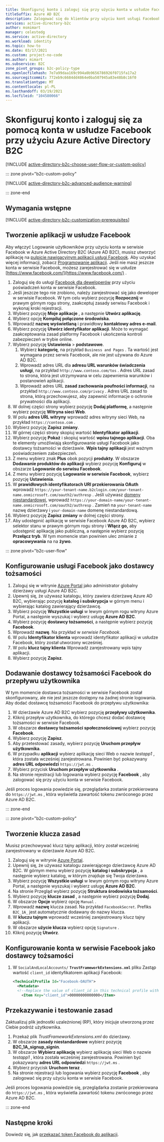```yaml
---
title: Skonfiguruj konto i zaloguj się przy użyciu konta w usłudze Facebook
titleSuffix: Azure AD B2C
description: Zalogować się do klientów przy użyciu kont usługi Facebook w swoich aplikacjach za pomocą Azure Active Directory B2C.
services: active-directory-b2c
author: msmimart
manager: celestedg
ms.service: active-directory
ms.workload: identity
ms.topic: how-to
ms.date: 03/17/2021
ms.custom: project-no-code
ms.author: mimart
ms.subservice: B2C
zone_pivot_groups: b2c-policy-type
ms.openlocfilehash: 7e7a99daa169c994a0b9656786926f0715fa17a2
ms.sourcegitcommit: 772eb9c6684dd4864e0ba507945a83e48b8c16f0
ms.translationtype: MT
ms.contentlocale: pl-PL
ms.lasthandoff: 03/19/2021
ms.locfileid: "104580066"
---
```

# <a name="set-up-sign-up-and-sign-in-with-a-facebook-account-using-azure-active-directory-b2c"></a>Skonfiguruj konto i zaloguj się za pomocą konta w usłudze Facebook przy użyciu Azure Active Directory B2C

[!INCLUDE [active-directory-b2c-choose-user-flow-or-custom-policy](../../includes/active-directory-b2c-choose-user-flow-or-custom-policy.md)]

::: zone pivot="b2c-custom-policy"

[!INCLUDE [active-directory-b2c-advanced-audience-warning](../../includes/active-directory-b2c-advanced-audience-warning.md)]

::: zone-end

## <a name="prerequisites"></a>Wymagania wstępne

[!INCLUDE [active-directory-b2c-customization-prerequisites](../../includes/active-directory-b2c-customization-prerequisites.md)]

## <a name="create-a-facebook-application"></a>Tworzenie aplikacji w usłudze Facebook

Aby włączyć Logowanie użytkowników przy użyciu konta w serwisie Facebook w Azure Active Directory B2C (Azure AD B2C), musisz utworzyć aplikację na [pulpicie nawigacyjnym aplikacji usługi Facebook](https://developers.facebook.com/). Aby uzyskać więcej informacji, zobacz [Programowanie aplikacji](https://developers.facebook.com/docs/development). Jeśli nie masz jeszcze konta w serwisie Facebook, możesz zarejestrować się w usłudze [https://www.facebook.com/](https://www.facebook.com/) .

1. Zaloguj się do usługi [Facebook dla deweloperów](https://developers.facebook.com/) przy użyciu poświadczeń konta w serwisie Facebook.
1. Jeśli jeszcze tego nie zrobiono, należy zarejestrować się jako deweloper w serwisie Facebook. W tym celu wybierz pozycję **Rozpocznij** w prawym górnym rogu strony, zaakceptuj zasady serwisu Facebook i wykonaj kroki rejestracji.
1. Wybierz pozycję **Moje aplikacje** , a następnie **Utwórz aplikację**.
1. Wybierz opcję **Kompiluj połączone środowiska**.
1. Wprowadź **nazwę wyświetlaną** i prawidłowy **kontaktowy adres e-mail**.
1. Wybierz pozycję **Utwórz identyfikator aplikacji**. Może to wymagać zaakceptowania zasad platformy Facebook i ukończenia kontroli zabezpieczeń w trybie online.
1. Wybierz pozycję **Ustawienia**  >  **podstawowe**.
    1. Wybierz **kategorię**, na przykład `Business and Pages` . Ta wartość jest wymagana przez serwis Facebook, ale nie jest używana do Azure AD B2C.
    1. Wprowadź adres URL dla **adresu URL warunków świadczenia usługi**, na przykład `http://www.contoso.com/tos` . Adres URL zasad to strona, która jest utrzymywana w celu zapewnienia warunków i postanowień aplikacji.
    1. Wprowadź adres URL **zasad zachowania poufności informacji**, na przykład `http://www.contoso.com/privacy` . Adres URL zasad to strona, którą przechowujesz, aby zapewnić informacje o ochronie prywatności dla aplikacji.
1. W dolnej części strony wybierz pozycję **Dodaj platformę**, a następnie wybierz pozycję **Witryna sieci Web**.
1. W polu **adres URL witryny** wprowadź adres witryny sieci Web, na przykład `https://contoso.com` . 
1. Wybierz pozycję **Zapisz zmiany**.
1. W górnej części strony skopiuj wartość **Identyfikator aplikacji**.
1. Wybierz pozycję **Pokaż** i skopiuj wartość **wpisu tajnego aplikacji**. Oba te elementy umożliwiają skonfigurowanie usługi Facebook jako dostawcy tożsamości w dzierżawie. **Wpis tajny aplikacji** jest ważnym poświadczeniem zabezpieczeń.
1. Z menu wybierz znak **Plus** obok pozycji **produkty**. W obszarze **Dodawanie produktów do aplikacji** wybierz pozycję **Konfiguruj** w obszarze **Logowanie do serwisu Facebook**.
1. Z menu wybierz pozycję **Logowanie w serwisie Facebook**, wybierz pozycję **Ustawienia**.
1. W **prawidłowych identyfikatorach URI przekierowania OAuth** wprowadź `https://your-tenant-name.b2clogin.com/your-tenant-name.onmicrosoft.com/oauth2/authresp` . Jeśli używasz [domeny niestandardowej](custom-domain.md), wprowadź `https://your-domain-name/your-tenant-name.onmicrosoft.com/oauth2/authresp` . Zamień na `your-tenant-name` nazwę dzierżawy i `your-domain-name` domenę niestandardową. 
1. Wybierz pozycję **Zapisz zmiany** w dolnej części strony.
1. Aby udostępnić aplikację w serwisie Facebook Azure AD B2C, wybierz selektor stanu w prawym górnym rogu strony i **Włącz go,** aby udostępnić aplikację jako publiczną, a następnie wybierz pozycję **Przełącz tryb**.  W tym momencie stan powinien ulec zmianie z **opracowywania** na na **żywo**.

::: zone pivot="b2c-user-flow"

## <a name="configure-facebook-as-an-identity-provider"></a>Konfigurowanie usługi Facebook jako dostawcy tożsamości

1. Zaloguj się w witrynie [Azure Portal](https://portal.azure.com/) jako administrator globalny dzierżawy usługi Azure AD B2C.
1. Upewnij się, że używasz katalogu, który zawiera dzierżawę Azure AD B2C, wybierając pozycję **katalog i subskrypcja** w górnym menu i wybierając katalog zawierający dzierżawcę.
1. Wybierz pozycję **Wszystkie usługi** w lewym górnym rogu witryny Azure Portal, a następnie wyszukaj i wybierz usługę **Azure AD B2C**.
1. Wybierz pozycję **dostawcy tożsamości**, a następnie wybierz pozycję **Facebook**.
1. Wprowadź **nazwę**. Na przykład w *serwisie Facebook*.
1. W polu **Identyfikator klienta** wprowadź identyfikator aplikacji w usłudze Facebook, który został utworzony wcześniej.
1. W polu **klucz tajny klienta** Wprowadź zarejestrowany wpis tajny aplikacji.
1. Wybierz pozycję **Zapisz**.

## <a name="add-facebook-identity-provider-to-a-user-flow"></a>Dodawanie dostawcy tożsamości Facebook do przepływu użytkownika 

W tym momencie dostawca tożsamości w serwisie Facebook został skonfigurowany, ale nie jest jeszcze dostępny na żadnej stronie logowania. Aby dodać dostawcę tożsamości Facebook do przepływu użytkownika:

1. W dzierżawie Azure AD B2C wybierz pozycję **przepływy użytkownika**.
1. Kliknij przepływ użytkownika, do którego chcesz dodać dostawcę tożsamości w serwisie Facebook.
1. W obszarze **dostawcy tożsamości społecznościowej** wybierz pozycję **Facebook**.
1. Wybierz pozycję **Zapisz**.
1. Aby przetestować zasady, wybierz pozycję **Uruchom przepływ użytkownika**.
1. W przypadku **aplikacji** wybierz aplikację sieci Web o nazwie *testapp1* , która została wcześniej zarejestrowana. Powinien być pokazywany **adres URL odpowiedzi** `https://jwt.ms` .
1. Wybierz przycisk **Uruchom przepływ użytkownika** .
1. Na stronie rejestracji lub logowania wybierz pozycję **Facebook** , aby zalogować się przy użyciu konta w serwisie Facebook.

Jeśli proces logowania powiedzie się, przeglądarka zostanie przekierowana do `https://jwt.ms` , która wyświetla zawartość tokenu zwróconego przez Azure AD B2C.


::: zone-end

::: zone pivot="b2c-custom-policy"

## <a name="create-a-policy-key"></a>Tworzenie klucza zasad

Musisz przechowywać klucz tajny aplikacji, który został wcześniej zarejestrowany w dzierżawie Azure AD B2C.

1. Zaloguj się w witrynie [Azure Portal](https://portal.azure.com/).
2. Upewnij się, że używasz katalogu zawierającego dzierżawcę Azure AD B2C. W górnym menu wybierz pozycję **katalog i subskrypcja** , a następnie wybierz katalog, w którym znajduje się Twoja dzierżawa.
3. Wybierz pozycję **Wszystkie usługi** w lewym górnym rogu witryny Azure Portal, a następnie wyszukaj i wybierz usługę **Azure AD B2C**.
4. Na stronie Przegląd wybierz pozycję **Struktura środowiska tożsamości**.
5. Wybierz pozycję **klucze zasad** , a następnie wybierz pozycję **Dodaj**.
6. W obszarze **Opcje** wybierz opcję `Manual` .
7. Wprowadź **nazwę** klucza zasad. Na przykład `FacebookSecret`. Prefiks `B2C_1A_` jest automatycznie dodawany do nazwy klucza.
8. W **kluczu tajnym** wprowadź wcześniej zarejestrowany klucz tajny aplikacji.
9. W obszarze **użycie klucza** wybierz opcję `Signature` .
10. Kliknij pozycję **Utwórz**.

## <a name="configure-a-facebook-account-as-an-identity-provider"></a>Konfigurowanie konta w serwisie Facebook jako dostawcy tożsamości

1. W `SocialAndLocalAccounts/` **`TrustFrameworkExtensions.xml`** pliku Zastąp wartość `client_id` identyfikatorem aplikacji Facebook:

   ```xml
   <TechnicalProfile Id="Facebook-OAUTH">
     <Metadata>
     <!--Replace the value of client_id in this technical profile with the Facebook app ID"-->
       <Item Key="client_id">00000000000000</Item>
   ```

## <a name="upload-and-test-the-policy"></a>Przekazywanie i testowanie zasad

Zaktualizuj plik jednostki uzależnionej (RP), który inicjuje utworzoną przez Ciebie podróż użytkownika.

1. Przekaż plik *TrustFrameworkExtensions.xml* do dzierżawy.
1. W obszarze **zasady niestandardowe** wybierz pozycję **B2C_1A_signup_signin**.
1. W obszarze **Wybierz aplikację** wybierz aplikację sieci Web o nazwie *testapp1* , która została wcześniej zarejestrowana. Powinien być pokazywany **adres URL odpowiedzi** `https://jwt.ms` .
1. Wybierz przycisk **Uruchom teraz** .
1. Na stronie rejestracji lub logowania wybierz pozycję **Facebook** , aby zalogować się przy użyciu konta w serwisie Facebook.

Jeśli proces logowania powiedzie się, przeglądarka zostanie przekierowana do `https://jwt.ms` , która wyświetla zawartość tokenu zwróconego przez Azure AD B2C.

::: zone-end

## <a name="next-steps"></a>Następne kroki

Dowiedz się, jak [przekazać token Facebook do aplikacji](idp-pass-through-user-flow.md).
